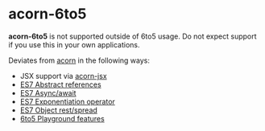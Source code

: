 # acorn-6to5

**acorn-6to5** is not supported outside of 6to5 usage. Do not expect support if
you use this in your own applications.

Deviates from [acorn](https://github.com/marijnh/acorn) in the following ways:

 * JSX support via [acorn-jsx](https://github.com/RReverser/acorn-jsx)
 * [ES7 Abstract references](https://github.com/zenparsing/es-abstract-refs)
 * [ES7 Async/await](https://github.com/lukehoban/ecmascript-asyncawait)
 * [ES7 Exponentiation operator](https://github.com/rwaldron/exponentiation-operator)
 * [ES7 Object rest/spread](https://github.com/sebmarkbage/ecmascript-rest-spread)
 * [6to5 Playground features](https://6to5.github.io/playground.html)
